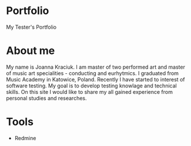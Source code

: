 # Portfolio
My Tester's Portfolio
# About me
My name is Joanna Kraciuk. I am master of two performed art and master of music art specialities - conducting and eurhytmics.  I graduated from Music Academy in Katowice, Poland. Recently I have started to interest of software testing. My goal is to develop testing knowlage and technical skills. On this site I would like to share my all gained experience from personal studies and researches.
# Tools
* Redmine 
